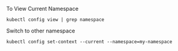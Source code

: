 To View Current Namespace
```
kubectl config view | grep namespace
```

Switch to other namespace
```
kubectl config set-context --current --namespace=my-namespace
```
